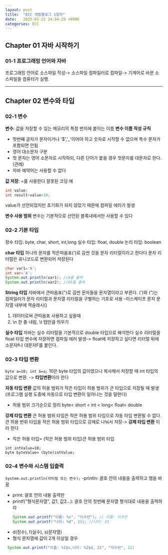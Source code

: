 ```yaml
---
layout: post
title:  "ECC 개발블로그 1일차"
date:   2025-03-22 14:04:29 +0900
categories: ECC
---
```


## Chapter 01 자바 시작하기
### 01-1 프로그래밍 언어와 자바
프로그래밍 언어로 소스파일 작성-> 소스파일 컴파일러로 컴파일-> 기계어로 바뀐 소스파일을 컴퓨터가 실행.

---

## Chapter 02 변수와 타입
### 02-1 변수
**변수**: 값을 저장할 수 있는 메모리의 특정 번지에 붙이는 이름
**변수 이름 작성 규칙**
- 첫번쨰 글자가 문자이거나 '$','_'이어야 하고 숫자로 시작할 수 없으며 특수 문자가 포함되면 안됨
- 영어 대소문자 구분
- 첫 문자는 영어 소문자로 시작하되, 다른 단어가 붙을 경우 첫문자를 대문자로 한다.(관례)
- 자바 예약어는 사용할 수 없다
  
**값 저장**: =를 사용한다
잘못된 코딩 예
```java
int value;
int result+value+10;
```
value가 선언되었지만 초기화가 되지 않았기 때문에 컴파일 에러가 발생

**변수 사용 범위**
변수는 기본적으로 선언된 블록내에서만 사용할 수 있다

### 02-2 기본 타입
정수 타입: byte, char, short, int,long
실수 타입: float, double
논리 타입: boolean

**char 타입**
하나의 문자를 작은따옴표(')로 감싼 것을 문자 리터럴이라고 한다다
문자 리터럴은 유니코드로 변환되어 저장된다

```java
char var1='A';
int var='A';
System.out.println(var1); //A를 출력
System.out.println(var2); //65를 출력
```

**String 타입**
자바에서 큰따옴표(")로 감싼 문자들을 문자열이라고 부른다. 
(')와 (")는 컴파일러가 문자 리터럴과 문자열 리터럴을 구별하는
기호로 사용
-이스케이프 문자
문자열 내부에 역슬래시(\)
1. 데이터로써 큰따옴표 사용하고 싶을때
2. \n 한 줄 내림, \t 탭만큼 띄우기
   
**실수 타입**
자바는 실수 리터럴을 기본적으로 double 타입으로 해석한다
실수 리터럴을 float 타입 변수에 저장하면 컴파일 에러 발생-> float에 저장하고 싶다면 리터럴 뒤에 소문자f나 대문자F를 붙인다.

### 02-3 타입 변환
`byte a=10;
int b=a;`
10은 byte 타입의 값이였으나 복사해서 저장할 때 int 타입의 값으로 변환. -> **타입변환**이라 한다

**자동 타입 변환**
값의 허용 범위가 작은 타입이 허용 범위가 큰 타입으로 저장될 때 발생
(프로그램 실행 도중에 자동으로 타입 변환이 일어나는 것을 말한다)
- 허용 범위 크기순으로 정리
byte< short < int < long< float< double



**강제 타입 변환**
큰 허용 범위 타입은 작은 허용 범위 타입으로 자동 타입 변환될 수 없다. 큰 허용 번위 타입을 작은 허용 범위 타입으로 강제로 나눠서 저장-> **강제 타입 변환** 이라 한다
- 작은 허용 타입= (작은 허용 범위 타입)큰 허용 범위 타입
```
int intValue=10;
byte byteValue= (byte)intValue;
```

### 02-4 변수와 시스템 입츨력

`System.out.println(리터럴 또는 변수);`
-println: 괄호 안의 내용을 출력하고 행을 바꿈
- print: 괄호 안의 내용 출력만
- printf("형식문자열", 값1, 값2...): 괄호 안의 첫번째 문자열 형식대로 내용을 출력하라 
  ```java
  System.out.printf("이름: %s", "이수빈"); // 이름: 이수빈
  System.out.printf("나이: %d", 21); //나이: 21
  ```
- d(정수), f(실수), s(문자열)
- 형식 문자열에 값이 2개 이상일 경우
``` java
 System.out.printf("이름: %1$s,나이: %2$d, 21", "이수빈", 21)
```

